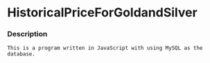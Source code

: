 # HistoricalPriceForGoldandSilver

### Description 

```
This is a program written in JavaScript with using MySQL as the database.
```
